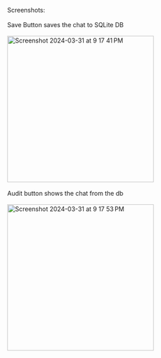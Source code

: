 Screenshots:
<br/>
<br/>
Save Button saves the chat to SQLite DB
<br/>
<br/>
<img width="336" alt="Screenshot 2024-03-31 at 9 17 41 PM" src="https://github.com/MohitSinghvi/gpt-audit/assets/35193178/c837f01a-402f-434a-af3b-434f255f1af7">
<br/>
<br/>
Audit button shows the chat from the db
<br/>
<br/>
<img width="336" alt="Screenshot 2024-03-31 at 9 17 53 PM" src="https://github.com/MohitSinghvi/gpt-audit/assets/35193178/999b40ac-ac9b-4e4c-8c08-8d6ef804d663">


